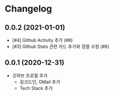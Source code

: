 # Changelog

## 0.0.2 (2021-01-01)
- [#4] Github Activity 추가 (#8)
- [#3] Github Stats 관련 카드 추가와 정렬 수정 (#6)

## 0.0.1 (2020-12-31)
- 깃허브 프로필 추가
   - 링크드인, GMail 추가
   - Tech Stack 추가
